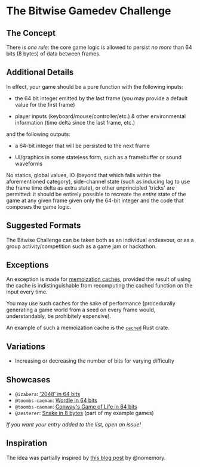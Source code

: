 # The Bitwise Gamedev Challenge

## The Concept

There is *one rule*: the core game logic is allowed to persist *no more* than 64 bits (8 bytes) of data between frames.

## Additional Details

In effect, your game should be a pure function with the following inputs:

- the 64 bit integer emitted by the last frame (you may provide a default value for the first frame)

- player inputs (keyboard/mouse/controller/etc.) & other environmental information (time delta since the last frame, etc.)

and the following outputs:

- a 64-bit integer that will be persisted to the next frame

- UI/graphics in some stateless form, such as a framebuffer or sound waveforms

No statics, global values, IO (beyond that which falls within the aforementioned category), side-channel state (such
as inducing lag to use the frame time delta as extra state), or other unprincipled 'tricks' are permitted: it should
be entirely possible to recreate the *entire* state of the game at any given frame given only the 64-bit integer and
the code that composes the game logic.

## Suggested Formats

The Bitwise Challenge can be taken both as an individual endeavour, or as a group activity/competition such as a
game jam or hackathon.

## Exceptions

An exception is made for [memoization caches](https://en.wikipedia.org/wiki/Memoization), provided the result of
using the cache is indistinguishable from recomputing the cached function on the input every time.

You may use such caches for the sake of performance (procedurally generating a game world from a seed on every frame
would, understandably, be prohibitely expensive).

An example of such a memoization cache is the [`cached`](https://crates.io/crates/cached) Rust crate.

## Variations

- Increasing or decreasing the number of bits for varying difficulty

## Showcases

- `@izabera`: ['2048' in 64 bits](https://github.com/izabera/bitwise-challenge-2048)
- `@toombs-caeman`: [Wordle in 64 bits](https://github.com/toombs-caeman/wordle)
- `@toombs-caeman`: [Conway's Game of Life in 64 bits](https://github.com/toombs-caeman/gol64/)
- `@zesterer`: [Snake in 8 bytes](https://github.com/zesterer/bitwise-examples#bitwise-snake) (part of my example games)

*If you want your entry added to the list, open an issue!*

## Inspiration

The idea was partially inspired by
[this blog post](https://www.andreinc.net/2022/05/01/4-integers-are-enough-to-write-a-snake-game) by @nomemory.
